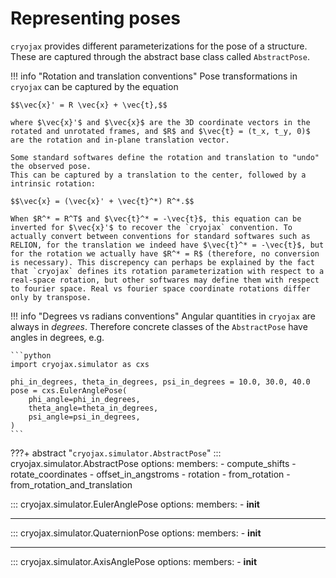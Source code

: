 # Representing poses

`cryojax` provides different parameterizations for the pose of a structure. These are captured through the abstract base class called `AbstractPose`.

!!! info "Rotation and translation conventions"
    Pose transformations in `cryojax` can be captured by the equation

    $$\vec{x}' = R \vec{x} + \vec{t},$$

    where $\vec{x}'$ and $\vec{x}$ are the 3D coordinate vectors in the rotated and unrotated frames, and $R$ and $\vec{t} = (t_x, t_y, 0)$ are the rotation and in-plane translation vector.

    Some standard softwares define the rotation and translation to "undo" the observed pose.
    This can be captured by a translation to the center, followed by a intrinsic rotation:

    $$\vec{x} = (\vec{x}' + \vec{t}^*) R^*.$$

    When $R^* = R^T$ and $\vec{t}^* = -\vec{t}$, this equation can be inverted for $\vec{x}'$ to recover the `cryojax` convention. To actually convert between conventions for standard softwares such as RELION, for the translation we indeed have $\vec{t}^* = -\vec{t}$, but for the rotation we actually have $R^* = R$ (therefore, no conversion is necessary). This discrepency can perhaps be explained by the fact that `cryojax` defines its rotation parameterization with respect to a real-space rotation, but other softwares may define them with respect to fourier space. Real vs fourier space coordinate rotations differ only by transpose.

!!! info "Degrees vs radians conventions"
    Angular quantities in `cryojax` are always in *degrees*.
    Therefore concrete classes of the `AbstractPose` have
    angles in degrees, e.g.

    ```python
    import cryojax.simulator as cxs

    phi_in_degrees, theta_in_degrees, psi_in_degrees = 10.0, 30.0, 40.0
    pose = cxs.EulerAnglePose(
        phi_angle=phi_in_degrees,
        theta_angle=theta_in_degrees,
        psi_angle=psi_in_degrees,
    )
    ```

???+ abstract "`cryojax.simulator.AbstractPose`"
    ::: cryojax.simulator.AbstractPose
        options:
            members:
                - compute_shifts
                - rotate_coordinates
                - offset_in_angstroms
                - rotation
                - from_rotation
                - from_rotation_and_translation

::: cryojax.simulator.EulerAnglePose
        options:
            members:
                - __init__

---

::: cryojax.simulator.QuaternionPose
        options:
            members:
                - __init__

---

::: cryojax.simulator.AxisAnglePose
        options:
            members:
                - __init__
